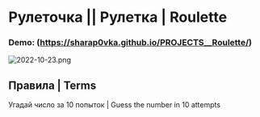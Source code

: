 # Рулеточка || Рулетка | Roulette
### Demo: (https://sharap0vka.github.io/PROJECTS__Roulette/)

![2022-10-23.png](https://raw.githubusercontent.com/sharap0vka/-PROJECTS__Roulette/master/sample.png)

## Правила | Terms
Угадай число за 10 попыток | Guess the number in 10 attempts
